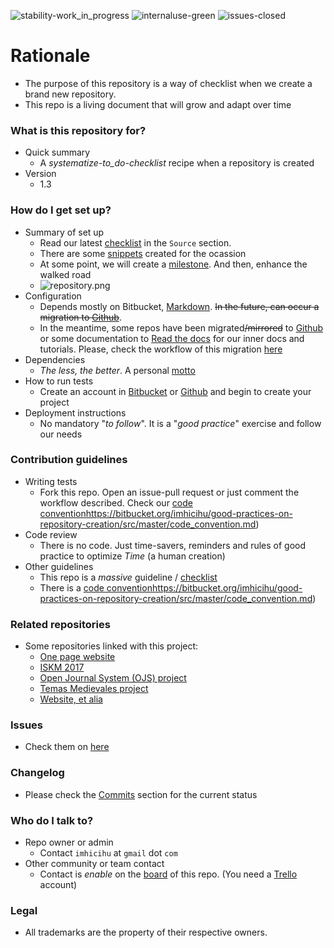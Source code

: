 ![stability-work_in_progress](https://bitbucket.org/repo/ekyaeEE/images/477405737-stability_work_in_progress.png)
![internaluse-green](https://bitbucket.org/repo/ekyaeEE/images/3847436881-internal_use_stable.png)
![issues-closed](https://bitbucket.org/repo/ekyaeEE/images/1555006384-issues_closed.png)

# Rationale #

* The purpose of this repository is a way of checklist when we create a brand new repository.
* This repo is a living document that will grow and adapt over time

### What is this repository for? ###

+ Quick summary
    * A _systematize-to_do-checklist_ recipe when a repository is created
+ Version
    * 1.3


### How do I get set up? ###

+ Summary of set up
    - Read our latest [checklist](https://bitbucket.org/imhicihu/good-practices-on-repository-creation/src/master/Checklist.md) in the `Source` section. 
    - There are some [snippets](https://bitbucket.org/snippets/imhicihu/) created for the ocassion
    - At some point, we will create a [milestone](https://bitbucket.org/site/master/issues/11528/make-milestones-and-versions-more). And then, enhance the walked road
    - ![repository.png](https://bitbucket.org/repo/ekyaeEE/images/1675859675-repository.png)
+ Configuration
    - Depends mostly on Bitbucket, [Markdown](https://en.wikipedia.org/wiki/Markdown). ~~In the future, can occur a migration to [Github](https://github.com/)~~. 
    - In the meantime, some repos have been migrated~~/mirrored~~ to [Github](https://github.com/imhicihu) or some documentation to [Read the docs](https://readthedocs.org/) for our inner docs and tutorials. Please, check the workflow of this migration [here](https://bitbucket.org/imhicihu/documentation-migration-to-read-the-docs-experimental)
+ Dependencies
    - _The less, the better_. A personal [motto](http://dictionary.cambridge.org/es/diccionario/ingles/motto)
+ How to run tests
    - Create an account in [Bitbucket](https://bitbucket.org/) or [Github](https://github.com/) and begin to create your project
+ Deployment instructions
    - No mandatory "_to follow_". It is a "_good practice_" exercise and follow our needs

### Contribution guidelines ###

* Writing tests
     - Fork this repo. Open an issue-pull request or just comment the workflow described. Check our [code convention](https://bitbucket.org/imhicihu/good-practices-on-repository-creation/src/master/code_convention.md)https://bitbucket.org/imhicihu/good-practices-on-repository-creation/src/master/code_convention.md)
* Code review
     - There is no code. Just time-savers, reminders and rules of good practice to optimize _Time_ (a human creation)
* Other guidelines
     - This repo is a _massive_ guideline / [checklist](https://bitbucket.org/imhicihu/good-practices-on-repository-creation/src/master/Checklist.md)
     - There is a [code convention](https://bitbucket.org/imhicihu/good-practices-on-repository-creation/src/master/code_convention.md)https://bitbucket.org/imhicihu/good-practices-on-repository-creation/src/master/code_convention.md)

### Related repositories ###

* Some repositories linked with this project:
     - [One page website](https://bitbucket.org/imhicihu/one-page-website/src/)
     - [ISKM 2017](https://bitbucket.org/imhicihu/iskm2017/src/)
     - [Open Journal System (OJS) project](https://bitbucket.org/imhicihu/open-journal-system-ojs-project/src/)
     - [Temas Medievales project](https://bitbucket.org/imhicihu/temas-medievales-project/src/)
     - [Website, et alia](https://bitbucket.org/imhicihu/website-add-ons-et-alia/src/)
     
### Issues ###

* Check them on [here](https://bitbucket.org/imhicihu/good-practices-on-repository-creation/issues)

### Changelog ###

* Please check the [Commits](https://bitbucket.org/imhicihu/good-practices-on-repository-creation/commits/) section for the current status

### Who do I talk to? ###

* Repo owner or admin
	 - Contact `imhicihu` at `gmail` dot `com`
* Other community or team contact
     - Contact is _enable_ on the [board](https://bitbucket.org/imhicihu/good-practices-on-repository-creation/addon/trello/trello-board) of this repo. (You need a [Trello](https://trello.com/) account)

### Legal ###

* All trademarks are the property of their respective owners.